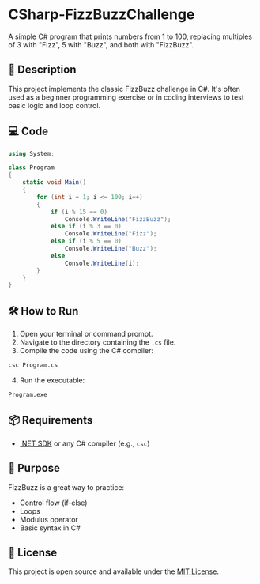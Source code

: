 # CSharp-FizzBuzzChallenge

A simple C# program that prints numbers from 1 to 100, replacing multiples of 3 with "Fizz", 5 with "Buzz", and both with "FizzBuzz".

## 📄 Description

This project implements the classic FizzBuzz challenge in C#. It's often used as a beginner programming exercise or in coding interviews to test basic logic and loop control.

## 💻 Code

```csharp
using System;

class Program
{
    static void Main()
    {
        for (int i = 1; i <= 100; i++)
        {
            if (i % 15 == 0)
                Console.WriteLine("FizzBuzz");
            else if (i % 3 == 0)
                Console.WriteLine("Fizz");
            else if (i % 5 == 0)
                Console.WriteLine("Buzz");
            else
                Console.WriteLine(i);
        }
    }
}
```

## 🛠️ How to Run

1. Open your terminal or command prompt.
2. Navigate to the directory containing the `.cs` file.
3. Compile the code using the C# compiler:

```bash
csc Program.cs
```

4. Run the executable:

```bash
Program.exe
```

## 📦 Requirements

- [.NET SDK](https://dotnet.microsoft.com/download) or any C# compiler (e.g., `csc`)

## 🧠 Purpose

FizzBuzz is a great way to practice:
- Control flow (if-else)
- Loops
- Modulus operator
- Basic syntax in C#

## 📝 License

This project is open source and available under the [MIT License](LICENSE).
